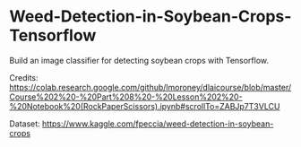 # Weed-Detection-in-Soybean-Crops-Tensorflow

Build an image classifier for detecting soybean crops with Tensorflow.

Credits:
https://colab.research.google.com/github/lmoroney/dlaicourse/blob/master/Course%202%20-%20Part%208%20-%20Lesson%202%20-%20Notebook%20(RockPaperScissors).ipynb#scrollTo=ZABJp7T3VLCU

Dataset:
https://www.kaggle.com/fpeccia/weed-detection-in-soybean-crops
